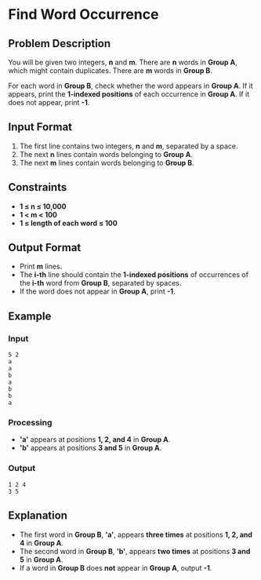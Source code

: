 # Find Word Occurrence  

## Problem Description  
You will be given two integers, **n** and **m**. There are **n** words in **Group A**, which might contain duplicates. There are **m** words in **Group B**.  

For each word in **Group B**, check whether the word appears in **Group A**. If it appears, print the **1-indexed positions** of each occurrence in **Group A**. If it does not appear, print **-1**.  

## Input Format  
1. The first line contains two integers, **n** and **m**, separated by a space.  
2. The next **n** lines contain words belonging to **Group A**.  
3. The next **m** lines contain words belonging to **Group B**.  

## Constraints  
- **1 ≤ n ≤ 10,000**  
- **1 < m < 100**  
- **1 ≤ length of each word ≤ 100**  

## Output Format  
- Print **m** lines.  
- The **i-th** line should contain the **1-indexed positions** of occurrences of the **i-th** word from **Group B**, separated by spaces.  
- If the word does not appear in **Group A**, print **-1**.  

## Example  

### Input
```
5 2  
a  
a  
b  
a  
b  
b  
a  
```

### Processing  
- **'a'** appears at positions **1, 2, and 4** in **Group A**.  
- **'b'** appears at positions **3 and 5** in **Group A**.  

### Output  
```
1 2 4  
3 5    
```

## Explanation  
- The first word in **Group B**, **'a'**, appears **three times** at positions **1, 2, and 4** in **Group A**.  
- The second word in **Group B**, **'b'**, appears **two times** at positions **3 and 5** in **Group A**.  
- If a word in **Group B** does **not** appear in **Group A**, output **-1**.
